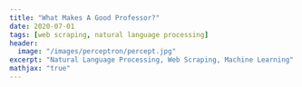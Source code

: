 ```yaml
---
title: "What Makes A Good Professor?"
date: 2020-07-01
tags: [web scraping, natural language processing]
header:
  image: "/images/perceptron/percept.jpg"
excerpt: "Natural Language Processing, Web Scraping, Machine Learning"
mathjax: "true"
---
```

